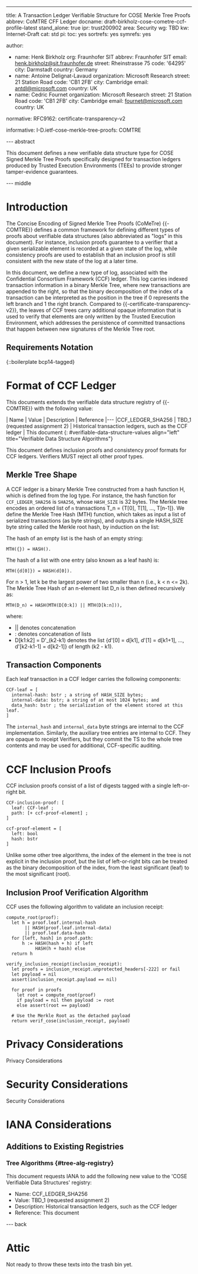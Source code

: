 ---
title: A Transaction Ledger Verifiable Structure for COSE Merkle Tree Proofs
abbrev: CoMTRE CFF Ledger
docname: draft-birkholz-cose-cometre-ccf-profile-latest
stand_alone: true
ipr: trust200902
area: Security
wg: TBD
kw: Internet-Draft
cat: std
pi:
  toc: yes
  sortrefs: yes
  symrefs: yes

author:
- name: Henk Birkholz
  org: Fraunhofer SIT
  abbrev: Fraunhofer SIT
  email: henk.birkholz@sit.fraunhofer.de
  street: Rheinstrasse 75
  code: '64295'
  city: Darmstadt
  country: Germany
- name: Antoine Delignat-Lavaud
  organization: Microsoft Research
  street: 21 Station Road
  code: 'CB1 2FB'
  city: Cambridge
  email: antdl@microsoft.com
  country: UK
- name: Cedric Fournet
  organization: Microsoft Research
  street: 21 Station Road
  code: 'CB1 2FB'
  city: Cambridge
  email: fournet@microsoft.com
  country: UK

normative:
  RFC9162: certificate-transparency-v2

informative:
  I-D.ietf-cose-merkle-tree-proofs: COMTRE

--- abstract

This document defines a new verifiable data structure type for COSE Signed Merkle Tree Proofs specifically designed for transaction ledgers produced by Trusted Execution Environments (TEEs) to provide stronger tamper-evidence guarantees.

--- middle

# Introduction

The Concise Encoding of Signed Merkle Tree Proofs (CoMeTre) {{-COMTRE}} defines a common framework for defining different types of proofs about verifiable data structures (also abbreviated as "logs" in this document). For instance, inclusion proofs guarantee to a verifier that a given serializable element is recorded at a given state of the log, while consistency proofs are used to establish that an inclusion proof is still consistent with the new state of the log at a later time.

In this document, we define a new type of log, associated with the Confidential Consortium Framework (CCF) ledger. This log carries indexed transaction information in a binary Merkle Tree, where new transactions are appended to the right, so that the binary decomposition of the index of a transaction can be interpreted as the position in the tree if 0 represents the left branch and 1 the right branch.  Compared to {{-certificate-transparency-v2}}, the leaves of CCF trees carry additional opaque information that is used to verify that elements are only written by the Trusted Execution Environment, which addresses the persistence of committed transactions that happen between new signatures of the Merkle Tree root.

## Requirements Notation

{::boilerplate bcp14-tagged}

# Format of CCF Ledger

This documents extends the verifiable data structure registry of {{-COMTRE}} with the following value:

| Name            | Value   | Description | Reference
|---
|CCF_LEDGER_SHA256 | TBD_1 (requested assignment 2) | Historical transaction ledgers, such as the CCF ledger | This document
{: #verifiable-data-structure-values align="left" title="Verifiable Data Structure Algorithms"}

This document defines inclusion proofs and consistency proof formats for CCF ledgers. Verifiers MUST reject all other proof types.

## Merkle Tree Shape

A CCF ledger is a binary Merkle Tree constructed from a hash function H, which is defined from the log type. For instance, the hash function for `CCF_LEDGER_SHA256` is `SHA256`, whose `HASH_SIZE` is 32 bytes.
The Merkle tree encodes an ordered list of `n` transactions T_n = \{T\[0\], T\[1\], ..., T\[n-1\]\}. We define the Merkle Tree Hash (MTH) function, which takes as input a list of serialized transactions (as byte strings), and outputs a single HASH_SIZE byte string called the Merkle root hash, by induction on the list:

The hash of an empty list is the hash of an empty string:

~~~
MTH({}) = HASH().
~~~

The hash of a list with one entry (also known as a leaf hash) is:

~~~
MTH({d[0]}) = HASH(d[0]).
~~~

For n > 1, let k be the largest power of two smaller than n (i.e., k < n <= 2k). The Merkle Tree Hash of an n-element list D_n is then defined recursively as:

~~~
MTH(D_n) = HASH(MTH(D[0:k]) || MTH(D[k:n])),
~~~

where:

- \|\| denotes concatenation
- : denotes concatenation of lists
- D\[k1:k2\] = D'_(k2-k1) denotes the list \{d'\[0\] = d\[k1\], d'\[1\] = d\[k1+1\], ..., d'\[k2-k1-1\] = d\[k2-1\]\} of length (k2 - k1).


## Transaction Components

Each leaf transaction in a CCF ledger carries the following components:

~~~
CCF-leaf = [
  internal-hash: bstr ; a string of HASH_SIZE bytes;
  internal-data: bstr; a string of at most 1024 bytes; and
  data_hash: bstr ; the serialization of the element stored at this leaf.
]
~~~

The `internal_hash` and `internal_data` byte strings are internal to the CCF implementation. Similarly, the auxiliary tree entries are internal to CCF. They are opaque to receipt Verifiers, but they commit the TS to the whole tree contents and may be used for additional, CCF-specific auditing.

# CCF Inclusion Proofs

CCF inclusion proofs consist of a list of digests tagged with a single left-or-right bit.

~~~
CCF-inclusion-proof: [
  leaf: CCF-leaf ;
  path: [+ ccf-proof-element] ;
]

ccf-proof-element = [
  left: bool
  hash: bstr
]
~~~

Unlike some other tree algorithms, the index of the element in the tree is not explicit in the inclusion proof, but the list of left-or-right bits can be treated as the binary decomposition of the index, from the least significant (leaf) to the most significant (root).

## Inclusion Proof Verification Algorithm

CCF uses the following algorithm to validate an inclusion receipt:

~~~
compute_root(proof):
  let h = proof.leaf.internal-hash
       || HASH(proof.leaf.internal-data)
       || proof.leaf.data-hash
  for [left, hash] in proof.path:
      h := HASH(hash + h) if left
           HASH(h + hash) else
  return h

verify_inclusion_receipt(inclusion_receipt):
  let proofs = inclusion_receipt.unprotected_headers[-222] or fail
  let payload = nil
  assert(inclusion_receipt.payload == nil)

  for proof in proofs 
    let root = compute_root(proof)
    if payload = nil then payload := root
    else assert(root == payload)

  # Use the Merkle Root as the detached payload
  return verif_cose(inclusion_receipt, payload)
~~~

# Privacy Considerations

Privacy Considerations

# Security Considerations

Security Considerations

# IANA Considerations

## Additions to Existing Registries

### Tree Algorithms {#tree-alg-registry}

This document requests IANA to add the following new value to the 'COSE Verifiable Data Structures' registry:

* Name: CCF_LEDGER_SHA256
* Value: TBD_1 (requested assignment 2)
* Description: Historical transaction ledgers, such as the CCF ledger
* Reference: This document

--- back

# Attic

Not ready to throw these texts into the trash bin yet.

